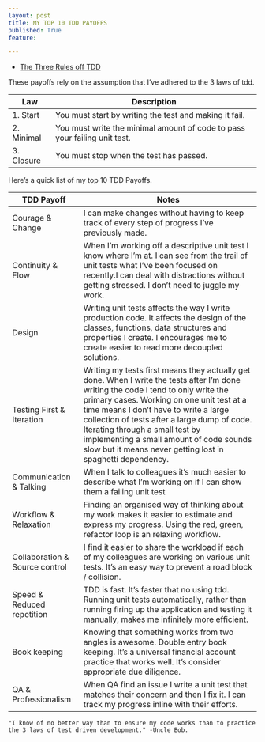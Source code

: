 ```yaml
---
layout: post
title: MY TOP 10 TDD PAYOFFS
published: True
feature: 

---
```


*   [The Three Rules off TDD](http://butunclebob.com/ArticleS.UncleBob.TheThreeRulesOfTdd)

These payoffs rely on the assumption that I’ve adhered to the 3 laws of tdd.

<table>

<thead>

<tr>

<th>Law</th>

<th>Description</th>

</tr>

</thead>

<tbody>

<tr>

<td>1. Start</td>

<td>You must start by writing the test and making it fail.</td>

</tr>

<tr>

<td>2. Minimal</td>

<td>You must write the minimal amount of code to pass your failing unit test.</td>

</tr>

<tr>

<td>3. Closure</td>

<td>You must stop when the test has passed.</td>

</tr>

</tbody>

</table>

Here’s a quick list of my top 10 TDD Payoffs.

<table>

<thead>

<tr>

<th>TDD Payoff</th>

<th>Notes</th>

</tr>

</thead>

<tbody>

<tr>

<td>Courage & Change</td>

<td>I can make changes without having to keep track of every step of progress I’ve previously made.</td>

</tr>

<tr>

<td>Continuity & Flow</td>

<td>When I’m working off a descriptive unit test I know where I’m at. I can see from the trail of unit tests what I’ve been focused on recently.I can deal with distractions without getting stressed. I don’t need to juggle my work.</td>

</tr>

<tr>

<td>Design</td>

<td>Writing unit tests affects the way I write production code. It affects the design of the classes, functions, data structures and properties I create. I encourages me to create easier to read more decoupled solutions.</td>

</tr>

<tr>

<td>Testing First & Iteration</td>

<td>Writing my tests first means they actually get done. When I write the tests after I’m done writing the code I tend to only write the primary cases. Working on one unit test at a time means I don’t have to write a large collection of tests after a large dump of code. Iterating through a small test by implementing a small amount of code sounds slow but it means never getting lost in spaghetti dependency.</td>

</tr>

<tr>

<td>Communication & Talking</td>

<td>When I talk to colleagues it’s much easier to describe what I’m working on if I can show them a failing unit test</td>

</tr>

<tr>

<td>Workflow & Relaxation</td>

<td>Finding an organised way of thinking about my work makes it easier to estimate and express my progress. Using the red, green, refactor loop is an relaxing workflow.</td>

</tr>

<tr>

<td>Collaboration & Source control</td>

<td>I find it easier to share the workload if each of my colleagues are working on various unit tests. It’s an easy way to prevent a road block / collision.</td>

</tr>

<tr>

<td>Speed & Reduced repetition</td>

<td>TDD is fast. It’s faster that no using tdd. Running unit tests automatically, rather than running firing up the application and testing it manually, makes me infinitely more efficient.</td>

</tr>

<tr>

<td>Book keeping</td>

<td>Knowing that something works from two angles is awesome. Double entry book keeping. It’s a universal financial account practice that works well. It’s consider appropriate due diligence.</td>

</tr>

<tr>

<td>QA & Professionalism</td>

<td>When QA find an issue I write a unit test that matches their concern and then I fix it. I can track my progress inline with their efforts.</td>

</tr>

</tbody>

</table>

    "I know of no better way than to ensure my code works than to practice the 3 laws of test driven development." -Uncle Bob.
